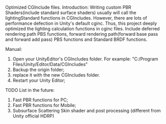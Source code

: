 Optimized CGInclude files.
Introduction:
Writing custom PBR Shaders(include standard surface shaders) usually will call the lightingStandard functions in CGIncludes. However, there are lots of performance defection in Unity's default cginc. Thus, this project deeply optimized the lighting calculation functions in cginc files. Include deferred rendering path PBS functions, forward rendering path(forward base pass and forward add pass) PBS functions and Standard BRDF functions.

Manual:
1. Open your UnityEditor's CGIncludes folder. For example: "C:/Program Files/Unity/Editor/Data/CGIncludes"
2. Backup the origin folder;
3. replace it with the new CGIncludes folder.
4. Restart your Unity Editor;

TODO List in the future:
1. Fast PBR functions for PC;
2. Fast PBR functions for Mobile;
3. Subsurface Scattering Skin shader and post processing  (different from Unity official HDRP)
